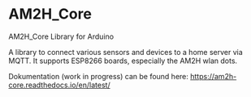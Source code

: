 # AM2H_Core
AM2H_Core Library for Arduino

A library to connect various sensors and devices to a home server via MQTT. It supports ESP8266 boards, especially the AM2H wlan dots.

Dokumentation (work in progress) can be found here: https://am2h-core.readthedocs.io/en/latest/
